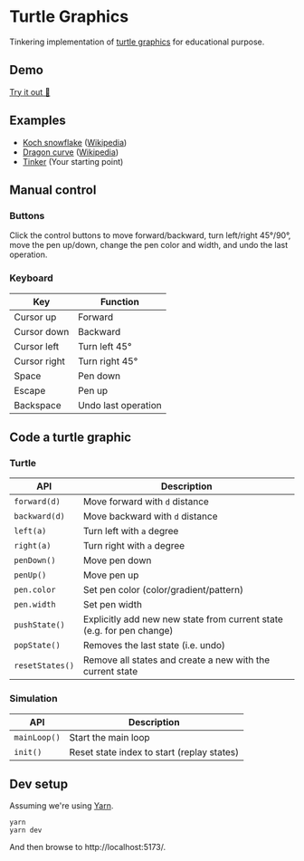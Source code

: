 # Turtle Graphics

Tinkering implementation of [turtle graphics](https://en.wikipedia.org/wiki/Turtle_graphics)
for educational purpose.

## Demo

[Try it out 🐢](https://datag.github.io/turtle-graphics/)

## Examples

* [Koch snowflake](./src/examples/koch.js) ([Wikipedia](https://en.wikipedia.org/wiki/Koch_snowflake))
* [Dragon curve](./src/examples/dragon.js) ([Wikipedia](https://en.wikipedia.org/wiki/Dragon_curve))
* [Tinker](./src/examples/tinker.js) (Your starting point)

## Manual control

### Buttons

Click the control buttons to move forward/backward, turn left/right 45°/90°, move the pen up/down, change the pen color and width, and undo the last operation.

### Keyboard

| Key          | Function            |
| ------------ | ------------------- |
| Cursor up    | Forward             |
| Cursor down  | Backward            |
| Cursor left  | Turn left 45°       |
| Cursor right | Turn right 45°      |
| Space        | Pen down            |
| Escape       | Pen up              |
| Backspace    | Undo last operation |

## Code a turtle graphic

### Turtle

| API          | Description            |
| ------------ | ------------------- |
| `forward(d)`    | Move forward with `d` distance            |
| `backward(d)`    | Move backward with `d` distance            |
| `left(a)`    | Turn left with `a` degree            |
| `right(a)`    | Turn right with `a` degree            |
| `penDown()`    | Move pen down           |
| `penUp()`    | Move pen up           |
| `pen.color`    | Set pen color (color/gradient/pattern)           |
| `pen.width`    | Set pen width          |
| `pushState()` | Explicitly add new new state from current state (e.g. for pen change)  |
| `popState()` | Removes the last state (i.e. undo)  |
| `resetStates()` | Remove all states and create a new with the current state  |

### Simulation

| API             | Description            |
| --------------- | ------------------- |
| `mainLoop()`    | Start the main loop            |
| `init()`        | Reset state index to start (replay states)            |


## Dev setup

Assuming we're using [Yarn](https://yarnpkg.com/).

```shell
yarn
yarn dev
```

And then browse to http://localhost:5173/.
